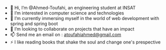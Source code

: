 - 👋 Hi, I’m @Ahmed-Toufahi, an engineering student at INSAT
- 👀 I’m interested in computer science and technologies
- 🌱 I’m currently immersing myself in the world of web development with spring and spring boot
- 💞️ I’m looking to collaborate on projects that have an impact
- 📫 Send me an email on : atoufahiahmed@gmail.com
- ⚡ I like reading books that shake the soul and change one's prespective
